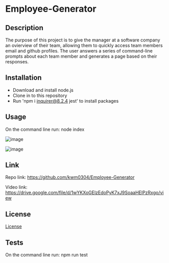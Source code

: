 # Employee-Generator

## Description

The purpose of this project is to give the manager at a software company an ovierview of their team, allowing them to quickly access team members email and github profiles.
The user answers a series of command-line prompts about each team member and generates a page based on their responses.

## Installation

* Download and install node.js 
* Clone in to this repository
* Run 'npm i inquirer@8.2.4 jest' to install packages

## Usage

On the command line run: node index

![image](https://user-images.githubusercontent.com/106484883/204117985-8dc9422c-6c4a-4695-8910-9a38993925ed.png)

![image](https://user-images.githubusercontent.com/106484883/204118345-4dd608ea-16b6-40b1-8822-9f76fb511a83.png)

## Link

Repo link: https://github.com/kwm0304/Employee-Generator

Video link: https://drive.google.com/file/d/1wYKXoGElzEdoPyK7xJ9SoaaHElPzRxgo/view

## License

[License](https://github.com/kwm0304/Employee-Generator/blob/main/LICENSE)

## Tests

On the command line run: npm run test


